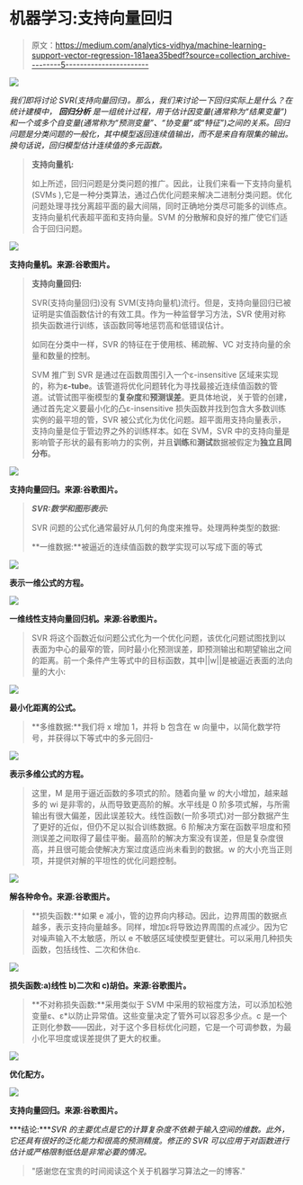 # 机器学习:支持向量回归

> 原文：<https://medium.com/analytics-vidhya/machine-learning-support-vector-regression-181aea35bedf?source=collection_archive---------5----------------------->

![](img/1d5a0190677e2a2bb4a351aa01917a25.png)

*我们即将讨论 SVR(支持向量回归)。那么，我们来讨论一下回归实际上是什么？在统计建模中，* ***回归分析*** *是一组统计过程，用于估计因变量(通常称为“结果变量”)和一个或多个自变量(通常称为“预测变量”、“协变量”或“特征”)之间的关系。回归问题是分类问题的一般化，其中模型返回连续值输出，而不是来自有限集的输出。换句话说，回归模型估计连续值的多元函数。*

> **支持向量机:**
> 
> 如上所述，回归问题是分类问题的推广。因此，让我们来看一下支持向量机(SVMs ),它是一种分类算法，通过凸优化问题来解决二进制分类问题。优化问题处理寻找分离超平面的最大间隔，同时正确地分类尽可能多的训练点。支持向量机代表超平面和支持向量。SVM 的分散解和良好的推广使它们适合于回归问题。

![](img/47489ec382644c1bfeb47c58756b7ebb.png)

**支持向量机。来源:谷歌图片。**

> **支持向量回归:**
> 
> SVR(支持向量回归)没有 SVM(支持向量机)流行。但是，支持向量回归已被证明是实值函数估计的有效工具。作为一种监督学习方法，SVR 使用对称损失函数进行训练，该函数同等地惩罚高和低错误估计。
> 
> 如同在分类中一样，SVR 的特征在于使用核、稀疏解、VC 对支持向量的余量和数量的控制。
> 
> SVM 推广到 SVR 是通过在函数周围引入一个ɛ-insensitive 区域来实现的，称为**ɛ-tube**。该管道将优化问题转化为寻找最接近连续值函数的管道。试管试图平衡模型的**复杂度**和**预测误差**。更具体地说，关于管的创建，通过首先定义要最小化的凸ɛ-insensitive 损失函数并找到包含大多数训练实例的最平坦的管，SVR 被公式化为优化问题。超平面用支持向量表示，支持向量是位于管边界之外的训练样本。如在 SVM，SVR 中的支持向量是影响管子形状的最有影响力的实例，并且**训练**和**测试**数据被假定为**独立且同分布**。

![](img/b89fbba6e1b15bd56a6988d38e90c7ca.png)

**支持向量回归。来源:谷歌图片。**

> ***SVR:数学和图形表示:***
> 
> SVR 问题的公式化通常最好从几何的角度来推导。处理两种类型的数据:
> 
> **一维数据:**被逼近的连续值函数的数学实现可以写成下面的等式

![](img/b2a9bf3a5991106a6223fb8650a67942.png)

**表示一维公式的方程。**

![](img/a2408cb0c62198f3f35955474de04002.png)

**一维线性支持向量回归机。来源:谷歌图片。**

> SVR 将这个函数近似问题公式化为一个优化问题，该优化问题试图找到以表面为中心的最窄的管，同时最小化预测误差，即预测输出和期望输出之间的距离。前一个条件产生等式中的目标函数，其中||w||是被逼近表面的法向量的大小:

![](img/1da962077095f82e5bde6b68f1dca235.png)

**最小化距离的公式。**

> **多维数据:**我们将 x 增加 1，并将 b 包含在 w 向量中，以简化数学符号，并获得以下等式中的多元回归-

![](img/45ed6260af8e8f3179ff0f93fb01d863.png)

**表示多维公式的方程。**

> 这里，M 是用于逼近函数的多项式的阶。随着向量 w 的大小增加，越来越多的 wi 是非零的，从而导致更高阶的解。水平线是 0 阶多项式解，与所需输出有很大偏差，因此误差较大。线性函数(一阶多项式)对一部分数据产生了更好的近似，但仍不足以拟合训练数据。6 阶解决方案在函数平坦度和预测误差之间取得了最佳平衡。最高阶的解决方案没有误差，但是复杂度很高，并且很可能会使解决方案过度适应尚未看到的数据。w 的大小充当正则项，并提供对解的平坦性的优化问题控制。

![](img/9d5f039ea1760bd4c11a746c57ab28a1.png)

**解各种命令。来源:谷歌图片。**

> **损失函数:**如果 e 减小，管的边界向内移动。因此，边界周围的数据点越多，表示支持向量越多。同样，增加ɛ将导致边界周围的点减少。因为它对噪声输入不太敏感，所以 e 不敏感区域使模型更健壮。可以采用几种损失函数，包括线性、二次和休伯ɛ.

![](img/873779a329e04836fde82ad778180373.png)

**损失函数:a)线性 b)二次和 c)胡伯。来源:谷歌图片。**

> **不对称损失函数:**采用类似于 SVM 中采用的软裕度方法，可以添加松弛变量ɛ、ɛ*以防止异常值。这些变量决定了管外可以容忍多少点。c 是一个正则化参数——因此，对于这个多目标优化问题，它是一个可调参数，为最小化平坦度或误差提供了更大的权重。

![](img/9d66d397785182da1913933c66d3c37d.png)

**优化配方。**

![](img/409ae14f695ec43053d2b0379208769d.png)

**支持向量回归。来源:谷歌图片。**

***结论:****SVR 的主要优点是它的计算复杂度不依赖于输入空间的维数。此外，它还具有很好的泛化能力和很高的预测精度。修正的 SVR 可以应用于对函数进行估计或严格限制低估是非常必要的情况。*

> "感谢您在宝贵的时间阅读这个关于机器学习算法之一的博客."